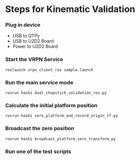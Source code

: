 # Steps for Kinematic Validation

### Plug in device
- USB to QTPy
- USB to U2D2 Board
- Power to U2D2 Board

### Start the VRPN Service
`roslaunch vrpn_client_ros sample.launch`

### Run the main service mode
`rosrun hashi dual_chopstick_validation_ros.py`

### Calculate the initial platform position
`rosrun hashi zero_platform_and_record_origin_tf.py`

### Broadcast the zero position
`rosrun hashi broadcast_platform_zero_transform.py`

### Run one of the test scripts
